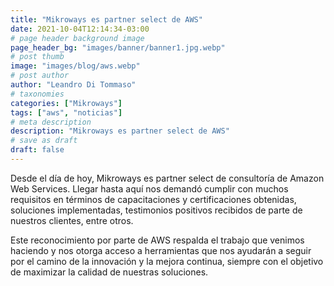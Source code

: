 ```yaml
---
title: "Mikroways es partner select de AWS"
date: 2021-10-04T12:14:34-03:00
# page header background image
page_header_bg: "images/banner/banner1.jpg.webp"
# post thumb
image: "images/blog/aws.webp"
# post author
author: "Leandro Di Tommaso"
# taxonomies
categories: ["Mikroways"]
tags: ["aws", "noticias"]
# meta description
description: "Mikroways es partner select de AWS"
# save as draft
draft: false
---
```


Desde el día de hoy, Mikroways es partner select de consultoría de Amazon Web
Services. Llegar hasta aquí nos demandó cumplir con muchos requisitos en
términos de capacitaciones y certificaciones obtenidas, soluciones
implementadas, testimonios positivos recibidos de parte de nuestros clientes,
entre otros.

Este reconocimiento por parte de AWS respalda el trabajo que venimos haciendo y
nos otorga acceso a herramientas que nos ayudarán a seguir por el camino de la
innovación y la mejora continua, siempre con el objetivo de maximizar la calidad
de nuestras soluciones.
